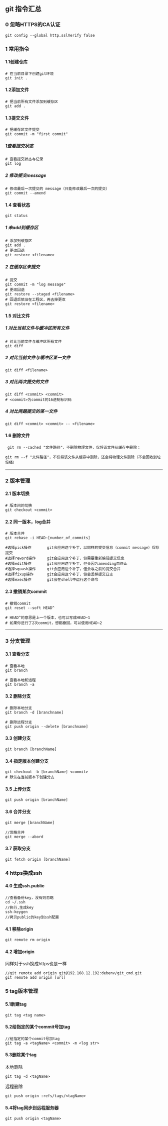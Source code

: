 ## git 指令汇总

### 0 忽略HTTPS的CA认证

```shell
git config --global http.sslVerify false
```



### 1 常用指令

#### 1.1创建仓库

```shell
# 在当前目录下创建git环境
git init .
```

#### 1.2添加文件

```shell
# 把当前所有文件添加到缓存区
git add .
```

#### 1.3提交文件

```shell
# 把缓存区文件提交
git commit -m "first commit"
```

##### 1查看提交状态

```shell
# 查看提交状态与记录
git log
```

##### 2 修改提交message

```shell
# 修改最后一次提交的 message（只能修改最后一次的提交）
git commit --amend 
```



#### 1.4 查看状态

```shell
git status
```

##### 1 未add到缓存区

```shell
# 添加到缓存区
git add .
# 更改回退
git restore <filename>
```

##### 2 在缓存区未提交

```shell
# 提交
git commit -m "log message"
# 更改回退
git restore --staged <filename>
# 回退后依旧在工程区，再去掉更改
git restore <filename>
```

#### 1.5 对比文件

##### 1 对比当前文件与缓冲区所有文件

```shell
# 对比当前文件与缓冲区所有文件
git diff
```

##### 2 对比当前文件与缓冲区某一文件

```shell
git diff <filename>
```

##### 3 对比两次提交的文件

```shell
git diff <commit> <commit>
# <commit>为commit的16进制标识码
```

##### 4 对比两题提交的某一文件

```shell
git diff <commit> <commit> -- <filename>
```

#### 1.6 删除文件

```shell
 git rm --cached "文件路径"，不删除物理文件，仅将该文件从缓存中删除；
```

```shell
git rm --f "文件路径"，不仅将该文件从缓存中删除，还会将物理文件删除（不会回收到垃圾桶）
```

----------

### 2 版本管理

#### 2.1 版本切换

```shell
# 版本间的切换
git checkout <commit>
```

#### 2.2 同一版本，log合并

```shell
# 版本合并
git rebase -i HEAD~[number_of_commits]

#选择pick操作		git会应用这个补丁，以同样的提交信息（commit message）保存提交
#选择reword操作		git会应用这个补丁，但需要重新编辑提交信息
#选择edit操作		git会应用这个补丁，但会因为amending而终止
#选择squash操作		git会应用这个补丁，但会与之前的提交合并
#选择fixup操作		git会应用这个补丁，但会丢掉提交日志
#选择exec操作		git会在shell中运行这个命令
```

#### 2.3 撤销某次commit

```
# 撤销commit
git reset --soft HEAD^

# HEAD^的意思是上一个版本，也可以写成HEAD~1
# 如果你进行了2次commit，想都撤回，可以使用HEAD~2
```

--------

### 3 分支管理

#### 3.1 查看分支

```shell
# 查看本地
git branch 
```

```shell
# 查看本地和远程
git branch -a
```

#### 3.2 删除分支

```shell
# 删除本地分支
git branch -d [branchname]
```

```shell
# 删除远程分支
git push origin --delete [branchname]
```

#### 3.3 创建分支

```shell
git branch [branchName]
```

#### 3.4 指定版本创建分支

```shell
git checkout -b [branchName] <commit>
# 默认在当前版本下创建分支
```

#### 3.5 上传分支

```shell
git push origin [branchName]
```

#### 3.6 合并分支

```shell
git merge [branchName]
```

```shell
//忽略合并
git merge --abord
```

#### 3.7 获取分支

```shell
git fetch origin [branchName]
```

### 4 https换成ssh

#### 4.0 生成ssh.public

```shell
//查看备份key，没有则忽略
cd ~/.ssh
//执行,生成key
ssh-keygen
//拷贝public的key到ssh配置
```

#### 4.1 移除origin

```shell
git remote rm origin
```

#### 4.2 增加origin

同样对于ssh换成https也是一样

```shell
//git remote add origin git@192.168.12.192:debenv/git_cmd.git
git remote add origin [url]
```



### 5 tag版本管理

#### 5.1新建tag

```shell
git tag <tag name>
```

#### 5.2给指定的某个commit号加tag

```shell
//给指定的某个commit号加tag
git tag -a <tagName> <commit> -m <log str>
```

#### 5.3删除某个tag

本地删除

```
git tag -d <tagName>
```

远程删除

```shell
git push origin :refs/tags/<tagName>
```

#### 5.4将tag同步到远程服务器

```shell
git push origin <tagName>
```

